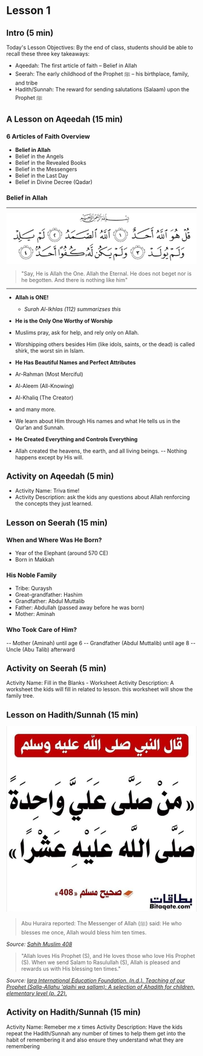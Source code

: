 # Lesson 1

## Intro (5 min)
Today's Lesson Objectives:
By the end of class, students should be able to recall these three key takeaways:
- Aqeedah: The first article of faith – Belief in Allah
- Seerah: The early childhood of the Prophet ﷺ – his birthplace, family, and tribe
- Hadith/Sunnah: The reward for sending salutations (Salaam) upon the Prophet ﷺ

## A Lesson on Aqeedah (15 min)

### 6 Articles of Faith Overview
- **Belief in Allah**
- Belief in the Angels
- Belief in the Revealed Books
- Belief in the Messengers
- Belief in the Last Day
- Belief in Divine Decree (Qadar)

### Belief in Allah
----------------------------------------
[![surah-al-ikhlas ](./images/surah-al-ikhlas.png)](https://quran.com/112)

 > "Say, He is Allah the One. Allah the Eternal. He does not beget nor is he begotten. And there is nothing like him"
----------------------------------------
- **Allah is ONE!**
    - *Surah Al-Ikhlas (112) summarizses this*
- **He is the Only One Worthy of Worship**
 - Muslims pray, ask for help, and rely only on Allah.
 - Worshipping others besides Him (like idols, saints, or the dead) is called shirk, the worst sin in Islam.

- **He Has Beautiful Names and Perfect Attributes**
 - Ar-Rahman (Most Merciful) 
 - Al-Aleem (All-Knowing) 
 - Al-Khaliq (The Creator) 
 - and many more.
 - We learn about Him through His names and what He tells us in the Qur’an and Sunnah.

- **He Created Everything and Controls Everything**
 - Allah created the heavens, the earth, and all living beings.
 -- Nothing happens except by His will.

## Activity on Aqeedah (5 min)
- Activity Name: Triva time!
- Activity Description: ask the kids any questions about Allah renforcing the concepts they just learned.

 
## Lesson on Seerah (15 min)

### When and Where Was He Born?
- Year of the Elephant (around 570 CE)
- Born in Makkah

### His Noble Family
- Tribe: Quraysh
- Great-grandfather: Hashim
- Grandfather: Abdul Muttalib
- Father: Abdullah (passed away before he was born)
- Mother: Aminah

### Who Took Care of Him?
-- Mother (Aminah) until age 6
-- Grandfather (Abdul Muttalib) until age 8
-- Uncle (Abu Talib) afterward

## Activity on Seerah (5 min)
Activity Name: Fill in the Blanks - Worksheet
Activity Description: A worksheet the kids will fill in related to lesson. this worksheet will show the family tree.


## Lesson on Hadith/Sunnah (15 min)

![Sahih_muslim_408](./images/shahih_mulsim_408.jpg)

>Abu Huraira reported: The Messenger of Allah (ﷺ) said: He who blesses me once, Allah would bless him ten times.

*Source: [Sahih Muslim 408](https://sunnah.com/muslim:408)*


>"Allah loves His Prophet (S), and He loves those who love His Prophet (S). When we send Salam to Rasulullah (S), Allah is pleased and rewards us with His blessing ten times."

*Source: [Iqra International Education Foundation. (n.d.). Teaching of our Prophet (Salla-Allahu 'alaihi wa sallam): A selection of Ahadith for children, elementary level (p. 22).](https://www.iqra.org/products/teachings-of-our-prophet-ahadi?_pos=1&_psq=teaching+of+our&_ss=e&_v=1.0)*

## Activity on Hadith/Sunnah (15 min)
Activity Name: Remeber me _x_ times
Activity Description: Have the kids repeat the Hadith/Sunnah any number of times to help them get into the habit of remembering it and also ensure they understand what they are remembering 

